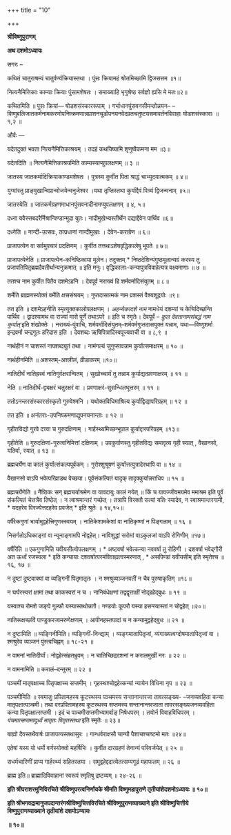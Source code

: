 +++
title = "10"

+++


<div id="pl-74725" claऽऽ="panel-layout">

<div id="pg-74725-0" claऽऽ="panel-grid panel-no-ऽtyle">

<div id="pgc-74725-0-0" claऽऽ="panel-grid-cell" weight="1">

<div id="panel-74725-0-0-0" claऽऽ="ऽo-panel widget widget_ऽow-editor panel-firऽt-child panel-laऽt-child" index="0" data-ऽtyle="{&quot;background_image_attachment&quot;ःfalऽe,&quot;background_diऽplay&quot;ः&quot;tile&quot;}">

<div claऽऽ="ऽo-widget-ऽow-editor ऽo-widget-ऽow-editor-baऽe">

<div claऽऽ="ऽiteorigin-widget-tinymce textwidget">

**श्रीविष्णुपुराणम्**

**अथ दशमोऽध्यायः**

 सगरः –

कथितं चातुराश्रम्यं चातुर्वर्ण्यक्रियास्तथा । पुंसः क्रियामहं श्रोतमिच्छामि द्विजसत्तम ॥१॥

नित्यनैमित्तिकाः काम्याः क्रियाः पुंसामशेषतः । समाख्याहि भृगुश्रेष्ठ सर्वज्ञो ह्यसि मे मतः॥२॥

 कथितमिति ॥ पुसः क्रियां— षोडशसंस्काररूपाम् । गर्भाधानपुंसवनसीमन्तोन्नयन–
–विष्णुबलिजातकर्मनामकरणोपनिष्क्रमणान्नप्राशनचूडोपनयनवेदव्रतचतुष्टयसमावर्तनविवाहाः षोडशसंस्काराः ॥ १,२ ॥

और्वः —

यदेतदुक्तं भवता नित्यनैमित्तिकाश्रयम् । तदहं कथयिष्यामि शृणुष्वैकमना मम ॥३॥

 यदेतदिति ॥ नित्यनैमित्तिकाश्रयमिति काम्यस्याप्युपलक्षणम् ॥ ३ ॥

जातस्य जातकर्मादिक्रियाकाण्डमशेषतः । पुत्रस्य कुर्वीत पिता श्राद्धं चाभ्युदयात्मकम् ॥ ४॥

युग्मांस्तु प्राङ्मुखान्विप्रान्मोजयेन्मनुजेश्वर ।यथा तृप्तिस्तथा कुर्याद्दैवं पित्र्यं द्विजन्मनाम् ॥५॥

 जातस्येति ॥ जातकर्मग्रहणमाधानपुंसवनादीनामप्युपलक्षणम् ॥ ४, ५॥

दध्ना यवैस्सबदरैर्मिश्रान्पिण्डान्मुदा युतः। नांदीमुखेभ्यस्तीर्थेन दद्याद्दैवेन पार्थिव ॥६॥

 दध्नेति ॥ नान्दी-उत्सवः, तत्प्रधानां नान्दीमुखाः । देवेन-कराग्रेण ॥ ६॥

प्राजापत्येन वा सर्वमुपचारं प्रदक्षिणम् । कुर्वीत तत्तथाऽशेषवृद्धिकालेषु भूपते ॥ ७॥

 प्राजापत्येनेति ॥ प्राजापत्येन-कनिष्ठिकाया मूलेन। तदुक्तम् * निष्ठदेशिन्यंगुष्ठमूलान्यग्रं करस्य तु प्रजापतिपितृब्रह्मदैवतीर्थान्यनुक्रमात् ॥ इति मनुः। वृद्धिकालाः-कन्यापुत्रविवाहेत्यत्र वक्ष्यमाणाः ॥ ७ ॥

ततश्च नाम कुर्वीत पितैव दशमेऽहनि । देवपूर्व नराख्यं हि शर्मवर्मादिसंयुतम् ॥ ८॥

शर्मेति ब्राह्मणस्योक्तं वर्मेति क्षत्त्रसंश्रयम् । गुप्तदासात्मकं नाम प्रशस्तं वैश्यशूद्रयोः ॥९॥

 तत इति ॥ दशमेऽहनीति स्मृत्युक्तकालोपलक्षणम् । *अहन्येकादशे नाम* नामधेयं दशम्यां च केचिदिच्छन्ति पार्थिव । द्वादश्यामथ वा राज्यां मासे पूर्णे तथाऽपरे ॥ इति च स्मृतेः। देवपूर्वं – *कुल देवतानामसंबद्धं नाम कुर्यात्* इति शंखोक्तेः । नराख्यं–पुंवाचि, शर्मवर्मादिसंयुतम्–शर्मवर्मगुप्तदासयुक्तं यन्नाम, यथा—विष्णुशर्मा इन्द्रवर्मा चन्द्रगुतः हरिदास इति । देवशब्दः ऋषिपित्रादिस्वपूज्यवाची वा ॥ ८,९ ॥

नार्थहीनं न चाशस्तं नापशब्दयुतं तथा । नामंगल्यं जुगुप्सावन्नाम कुर्यात्समाक्षरम् ॥ १० ॥

 नार्थहीनमिति ॥ अशस्तम्-अश्लीलं, व्रीडाकरम् ॥१०॥

नातिदीर्घं नातिह्रस्वं नातिगुर्वक्षरान्वितम् । सुखोच्चार्यं तु तन्नाम कुर्याद्यत्प्रवणाक्षरम् ॥ ११ ॥

 नेति ॥ नातिदीर्घं-द्व्यक्षरं चतुरक्षरं वा । प्रवणाक्षरं-सुसन्धिलघूत्तरम् ॥ ११ ॥

ततोऽनन्तरसंस्कारसंस्कृतो गुरुवेश्मनि । यथोक्तविधिमाश्रित्य कुर्याद्विद्यापरिग्रहम् ॥ १२ ॥

 तत इति ॥ अनंतराः-उपनिष्क्रमणाद्युपनयनान्ताः ॥ १२ ॥

गृहीतविद्यो गुरवे दत्त्वा च गुरुदक्षिणाम् । गार्हस्थ्यमिच्छन्भूपाल कुर्याद्दारपरिग्रहम् ॥१३॥

 गृहीतेति ॥ गुरुदक्षिणां-गुरुत्वनिमित्तां दक्षिणाम् । उपकुर्वाणस्तु गृहीतविद्यः समावृत्य गृही स्यात् , वैखानसो, यतिर्वा, स्यात् ॥ १३ ॥

ब्रह्मचर्येण वा कालं कुर्यात्संकल्पपूर्वकम् । गुरोश्शुश्रूषणं कुर्यात्तत्पुत्रादेरथापि वा ॥ १४ ॥

वैखानसो वाऽपि भवेत्परिव्राडथ वेच्छया। पूर्वसंकल्पितं यादृक् तादृक्कुर्यान्नराधिप ॥ १५ ॥

 ब्रह्मचर्येणेति ॥ नैष्ठिकः सन् ब्रह्मचर्याश्रमेण वा यावदायुः कालं नयेत् ॥ किं च यावज्जीवमयमेव ममाश्रम इति पूर्वं संकल्पितं चेत्तत्रैव तिष्ठेत् । न त्वाश्रमान्तरं गच्छेत् । तत्रापि विरक्तौ सत्यां यतिः स्यादेव, न स्वाश्रमान्तरगामी, * यदहरेव विरज्येत्तदहरेव प्रवजेत् * इति श्रुतेः ॥ १४,१५॥

वर्षैरेकगुणां भार्यामुद्वहेत्त्रिगुणस्स्वयम् । नातिकेशामकेशां वा नातिकृष्णां न पिङ्गलाम् ॥ १६ ॥

निसर्गतोऽधिकाङ्गां वा न्यूनाङ्गामपि नोद्वहेत्। नाविशुद्धां सरोमां वाऽकुलजां वाऽपि रोगिणीम् ॥१७॥

 वर्षैरिति ॥ एकगुणामिति यवीयसीत्वोपलक्षणम् । * अष्टवर्षा भवेत्कन्या नववर्षा तु रोहिणी । दशवर्षा भवेद्गौरी अत ऊर्ध्वं रजस्वला * इति कन्यायाः दशवर्षात्परमविवाह्यत्वस्मरणात् , * असपिण्डां यवीयसीम् इति स्मृतेश्च ॥ १६, १७ ॥

न दुष्टां दुष्टवाक्यां वा व्यङ्गिनीं पितृमातृतः । न श्मश्रुव्यञ्जनवतीं न चैव पुरुषाकृतिम् ॥१८॥

न घर्घरस्वरां क्षामां तथा काकस्वरां न च । नानिबंधेक्षणां तद्वद्वृत्ताक्षीं नोद्हहेद्बुधः ॥ १९ ॥

यस्वाश्च रोमशे जङ्घे गुल्फौ यस्यास्तथोन्नतौ। गण्डयोः कूपरौ यस्या हसन्त्यास्तां न चोद्वहेत् ॥२०॥

नातिरूक्षच्छविं पाण्डुकरजामरुणेक्षणाम् । आपीनहस्तपादां च न कन्यामुद्वहेद्बुधः ॥ २१ ॥

 न दुष्टामिति ॥ व्यङ्गिनीमिति। व्यङ्गिनीं-निन्द्याम् । व्यङ्गमातापितृजां, व्यंगाख्यत्वग्दोषमातापितृजां वा । श्मश्रुरेव व्यञ्जनं पुंस्त्वचिह्नम् ॥ १८-२१ ॥

न वामनां नातिदीर्घां। नोद्वहेत्संहतभ्रुवम् । न चातिच्छिद्रदशनां न करालमुखीं नरः ॥ २२ ॥

 न वामनामिति ॥ करालं–दन्तुरम् ॥ २२ ॥

पञ्चमीं मातृपक्षाच्च पितृपक्षाच्च सप्तमीम् । गृहस्थश्चोद्वहेत्कन्यां न्यायेन विधिना नृप ॥ २३ ॥

 पञ्चमीमिति ॥ स्वमातुः प्रपितामहस्य कूटस्थस्य पञ्चमस्य सन्तानान्तरजा तावत्सङ्ख्य- –जनव्यवहिता कन्या मातृपक्षात्पञ्चमी। तथा वरप्रपितामहस्य कूटस्थस्य सप्तमस्य सन्तानान्तरजाता तावरसङ्ख्यजनव्यवहिता कन्या पितृपक्षात्सप्तमी । इदं च पञ्चमीसप्तमीभ्यामर्वाङ् निषेधपरम् । तयोर्न विवाहविधिपरम् । *पंचमात्सप्तमादूर्ध्वं मातृतः पितृतस्तथा* इति स्मृतेः ॥ २३॥

बाह्मो दैवस्तथैवार्षः प्राजापत्यस्तथासुरः । गान्धर्वराक्षसौ चान्यौ पैशाचश्चाष्टमो मतः ॥२४॥

एतेषां यस्य यो धर्मो वर्णस्योक्तो महर्षिभिः । कुर्वीत दारग्रहणं तेनान्यं परिवर्जयेत् ॥ २५ ॥

सधर्मचारिणीं प्राप्य गार्हस्थ्यं सहितस्तया । समुद्वहेद्ददात्येतत्सम्यगूढं महाफलम् ॥ २६ ॥

 ब्राह्म इति॥ ब्राह्मादिविवाहानां स्वरूपं स्मृतिषु द्रष्टव्यम् ॥ २४-२६ ॥

**इति श्रीपराशरमुनिविरचिते श्रीविष्णुपरत्वनिर्णायके श्रीमति विष्णुमहापुराणे तृतीयांशेदशमोऽध्यायः ॥ १०॥**

**इति श्रीभगवद्रामानुजपदान्तरंगश्रीविष्णुचित्तविरचिते श्रीविष्णुपुराणव्याख्याने इति श्रीविष्णुचित्तीये विष्णुपुराणव्याख्याने तृतीयांशे दशमोऽण्यायः**

**॥ १०॥**














